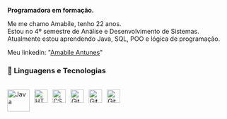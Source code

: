 **Programadora em formação.**

Me me chamo Amabile, tenho 22 anos.
<br>
Estou no 4º semestre de Análise e Desenvolvimento de Sistemas. 
<br>
Atualmente estou aprendendo Java, SQL, POO e lógica de programação.

Meu linkedin: "[Amabile Antunes](https://www.linkedin.com/in/amabile-antunes-4b5218295/)"


### 🤖 Linguagens e Tecnologias
<br>
<img 
    align="left" 
    alt="Java" 
    title="Java"
    width="50px" 
    style="padding-right: 8px;" 
    src="https://cdn.jsdelivr.net/gh/devicons/devicon@latest/icons/java/java-original.svg" 
/>
<img 
    align="left" 
    alt="HTML"
    title="HTML" 
    width="30px" 
    style="padding-right: 8px;" 
    src="https://cdn.jsdelivr.net/gh/devicons/devicon@latest/icons/html5/html5-original.svg" 
/>
<img 
    align="left" 
    alt="CSS" 
    title="CSS"
    width="30px" 
    style="padding-right: 8px;" 
    src="https://cdn.jsdelivr.net/gh/devicons/devicon@latest/icons/css3/css3-original.svg" 
/>
<img 
    align="left" 
    alt="Git" 
    title="Git"
    width="30px" 
    style="padding-right: 8px;" 
    src="https://cdn.jsdelivr.net/gh/devicons/devicon@latest/icons/git/git-original.svg" 
/>
<img 
    align="left" 
    alt="Git" 
    title="Git"
    width="30px" 
    style="padding-right: 8px;" 
    src="https://cdn.jsdelivr.net/gh/devicons/devicon@latest/icons/intellij/intellij-original.svg" 
/>
<img 
    align="left" 
    alt="Git" 
    title="Git"
    width="30px" 
    style="padding-right: 8px;" 
    src="https://cdn.jsdelivr.net/gh/devicons/devicon@latest/icons/vscode/vscode-original.svg" 
/>
